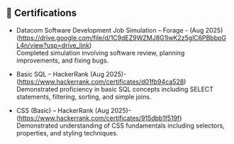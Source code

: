 ## 📜 Certifications
-  Datacom Software Development Job Simulation – Forage - (Aug 2025)(https://drive.google.com/file/d/1C9dEZ9WZMJ8G1lwK2z5glC6PBbbpGL4n/view?usp=drive_link)  
  Completed simulation involving software review, planning improvements, and fixing bugs.

- Basic SQL – HackerRank (Aug 2025)- (https://www.hackerrank.com/certificates/d01fb94ca528)  
  Demonstrated proficiency in basic SQL concepts including SELECT statements, filtering, sorting, and simple joins.

- CSS (Basic) – HackerRank (Aug 2025)- (https://www.hackerrank.com/certificates/915dbb1f519f)  
  Demonstrated understanding of CSS fundamentals including selectors, properties, and styling techniques.
